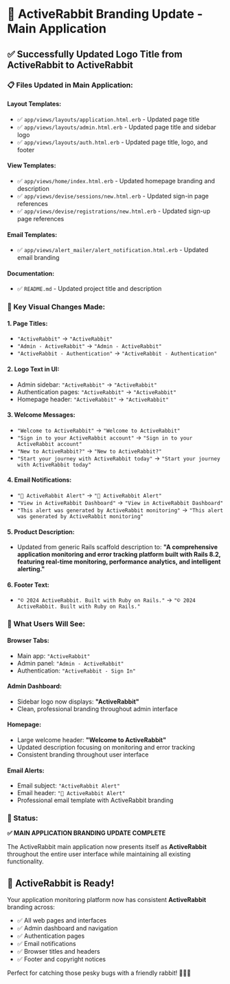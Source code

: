 # 🐰 ActiveRabbit Branding Update - Main Application

## ✅ **Successfully Updated Logo Title from ActiveRabbit to ActiveRabbit**

### **📋 Files Updated in Main Application:**

#### **Layout Templates:**
- ✅ `app/views/layouts/application.html.erb` - Updated page title
- ✅ `app/views/layouts/admin.html.erb` - Updated page title and sidebar logo
- ✅ `app/views/layouts/auth.html.erb` - Updated page title, logo, and footer

#### **View Templates:**
- ✅ `app/views/home/index.html.erb` - Updated homepage branding and description
- ✅ `app/views/devise/sessions/new.html.erb` - Updated sign-in page references
- ✅ `app/views/devise/registrations/new.html.erb` - Updated sign-up page references

#### **Email Templates:**
- ✅ `app/views/alert_mailer/alert_notification.html.erb` - Updated email branding

#### **Documentation:**
- ✅ `README.md` - Updated project title and description

### **🔄 Key Visual Changes Made:**

#### **1. Page Titles:**
- `"ActiveRabbit"` → `"ActiveRabbit"`
- `"Admin - ActiveRabbit"` → `"Admin - ActiveRabbit"`
- `"ActiveRabbit - Authentication"` → `"ActiveRabbit - Authentication"`

#### **2. Logo Text in UI:**
- Admin sidebar: `"ActiveRabbit"` → `"ActiveRabbit"`
- Authentication pages: `"ActiveRabbit"` → `"ActiveRabbit"`
- Homepage header: `"ActiveRabbit"` → `"ActiveRabbit"`

#### **3. Welcome Messages:**
- `"Welcome to ActiveRabbit"` → `"Welcome to ActiveRabbit"`
- `"Sign in to your ActiveRabbit account"` → `"Sign in to your ActiveRabbit account"`
- `"New to ActiveRabbit?"` → `"New to ActiveRabbit?"`
- `"Start your journey with ActiveRabbit today"` → `"Start your journey with ActiveRabbit today"`

#### **4. Email Notifications:**
- `"🚨 ActiveRabbit Alert"` → `"🚨 ActiveRabbit Alert"`
- `"View in ActiveRabbit Dashboard"` → `"View in ActiveRabbit Dashboard"`
- `"This alert was generated by ActiveRabbit monitoring"` → `"This alert was generated by ActiveRabbit monitoring"`

#### **5. Product Description:**
- Updated from generic Rails scaffold description to:
  **"A comprehensive application monitoring and error tracking platform built with Rails 8.2, featuring real-time monitoring, performance analytics, and intelligent alerting."**

#### **6. Footer Text:**
- `"© 2024 ActiveRabbit. Built with Ruby on Rails."` → `"© 2024 ActiveRabbit. Built with Ruby on Rails."`

### **🎯 What Users Will See:**

#### **Browser Tabs:**
- Main app: `"ActiveRabbit"`
- Admin panel: `"Admin - ActiveRabbit"`
- Authentication: `"ActiveRabbit - Sign In"`

#### **Admin Dashboard:**
- Sidebar logo now displays: **"ActiveRabbit"**
- Clean, professional branding throughout admin interface

#### **Homepage:**
- Large welcome header: **"Welcome to ActiveRabbit"**
- Updated description focusing on monitoring and error tracking
- Consistent branding throughout user interface

#### **Email Alerts:**
- Email subject: `"ActiveRabbit Alert"`
- Email header: `"🚨 ActiveRabbit Alert"`
- Professional email template with ActiveRabbit branding

### **🚀 Status:**
**✅ MAIN APPLICATION BRANDING UPDATE COMPLETE**

The ActiveRabbit main application now presents itself as **ActiveRabbit** throughout the entire user interface while maintaining all existing functionality.

## 🐰 **ActiveRabbit is Ready!**

Your application monitoring platform now has consistent **ActiveRabbit** branding across:
- ✅ All web pages and interfaces
- ✅ Admin dashboard and navigation
- ✅ Authentication pages
- ✅ Email notifications
- ✅ Browser titles and headers
- ✅ Footer and copyright notices

Perfect for catching those pesky bugs with a friendly rabbit! 🐛🐰✨

